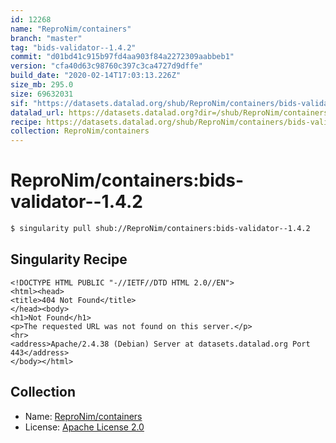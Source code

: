 ```yaml
---
id: 12268
name: "ReproNim/containers"
branch: "master"
tag: "bids-validator--1.4.2"
commit: "d01bd41c915b97fd4aa903f84a2272309aabbeb1"
version: "cfa40d63c98760c397c3ca4727d9dffe"
build_date: "2020-02-14T17:03:13.226Z"
size_mb: 295.0
size: 69632031
sif: "https://datasets.datalad.org/shub/ReproNim/containers/bids-validator--1.4.2/2020-02-14-d01bd41c-cfa40d63/cfa40d63c98760c397c3ca4727d9dffe.sif"
datalad_url: https://datasets.datalad.org?dir=/shub/ReproNim/containers/bids-validator--1.4.2/2020-02-14-d01bd41c-cfa40d63/
recipe: https://datasets.datalad.org/shub/ReproNim/containers/bids-validator--1.4.2/2020-02-14-d01bd41c-cfa40d63/Singularity
collection: ReproNim/containers
---
```


# ReproNim/containers:bids-validator--1.4.2

```bash
$ singularity pull shub://ReproNim/containers:bids-validator--1.4.2
```

## Singularity Recipe

```singularity
<!DOCTYPE HTML PUBLIC "-//IETF//DTD HTML 2.0//EN">
<html><head>
<title>404 Not Found</title>
</head><body>
<h1>Not Found</h1>
<p>The requested URL was not found on this server.</p>
<hr>
<address>Apache/2.4.38 (Debian) Server at datasets.datalad.org Port 443</address>
</body></html>
```

## Collection

 - Name: [ReproNim/containers](https://github.com/ReproNim/containers)
 - License: [Apache License 2.0](https://api.github.com/licenses/apache-2.0)

